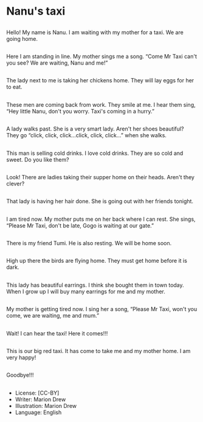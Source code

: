 # Nanu's taxi

##
Hello! My name is Nanu. I am waiting with my mother for a
taxi. We are going home.

##
Here I am standing in line. My mother sings me a song.
“Come Mr Taxi can't you see? We are waiting, Nanu and me!”

##
The lady next to me is taking her chickens home. They will
lay eggs for her to eat.

##
These men are coming back from work. They smile at me. I
hear them sing, “Hey little Nanu, don't you worry. Taxi's
coming in a hurry.”

##
A lady walks past. She is a very smart lady. Aren't her shoes
beautiful? They go “click, click, click…click, click, click…”
when she walks.

##
This man is selling cold drinks. I love cold drinks. They are so
cold and sweet. Do you like them?

##
Look! There are ladies taking their supper home on their
heads. Aren't they clever?

##
That lady is having her hair done. She is going out with her
friends tonight.

##
I am tired now. My mother puts me on her back where I can
rest. She sings, “Please Mr Taxi, don't be late, Gogo is
waiting at our gate.”

##
There is my friend Tumi. He is also resting. We will be home
soon.

##
High up there the birds are flying home. They must get home
before it is dark.

##
This lady has beautiful earrings. I think she bought them in
town today. When I grow up I will buy many earrings for me
and my mother.

##
My mother is getting tired now. I sing her a song, “Please Mr
Taxi, won't you come, we are waiting, me and mum.”

##
Wait! I can hear the taxi! Here it comes!!!

##
This is our big red taxi. It has come to take me and my
mother home. I am very happy!

##
Goodbye!!!

##
* License: [CC-BY]
* Writer: Marion Drew
* Illustration: Marion Drew
* Language: English
